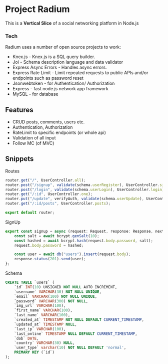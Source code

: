# Project Radium

This is a **Vertical Slice** of a social networking platform in Node.js

### Tech

Radium uses a number of open source projects to work:
* Knex.js - Knex.js is a SQL query builder.
* Joi - Schema description language and data validator
* Express Async Errors - Handles async errors.
* Express Rate Limit - Limit repeated requests to public APIs and/or endpoints such as password reset
* Jsonwebtoken - for Authentication/ Authorization
* Express - fast node.js network app framework
* MySQL - for database

## Features 
* CRUD posts, comments, users etc.
* Authentication, Authorization
* RateLimit to specific endpoints (or whole api)
* Validation of all input
* Follow MC (of MVC)

## Snippets

Routes
```typescript
router.get("/", UserController.all);
router.post("/signup", validate(schema.userRegister), UserController.signup);
router.post("/login", validate(schema.userLogin), UserController.login);
router.get("/:id", UserController.one);
router.put("/update", verifyAuth, validate(schema.userUpdate), UserController.update);
router.get("/:id/posts", UserController.posts);

export default router;
```

SignUp
```typescript
export const signup = async (request: Request, response: Response, next: NextFunction) => {
    const salt = await bcrypt.genSalt(10);
    const hashed = await bcrypt.hash(request.body.password, salt);
    request.body.password = hashed;

    const user = await db("users").insert(request.body);
    response.status(201).send(user);
};
```

Schema
```sql
CREATE TABLE `users` (
    `id` INT(10) UNSIGNED NOT NULL AUTO_INCREMENT,
    `username` VARCHAR(30) NOT NULL UNIQUE,
    `email` VARCHAR(100) NOT NULL UNIQUE,
    `password` VARCHAR(300) NOT NULL,
    `img_url` VARCHAR(100),
    `first_name` VARCHAR(100),
    `last_name` VARCHAR(100),
    `created_at` TIMESTAMP NOT NULL DEFAULT CURRENT_TIMESTAMP,
    `updated_at` TIMESTAMP NULL,
    `last_ip` VARCHAR(100),
    `last_online` TIMESTAMP NULL DEFAULT CURRENT_TIMESTAMP,
    `dob` DATE,
    `country` VARCHAR(30) NULL,
    `user_type` varchar(10) NOT NULL DEFAULT 'normal',
    PRIMARY KEY (`id`)
);
```

